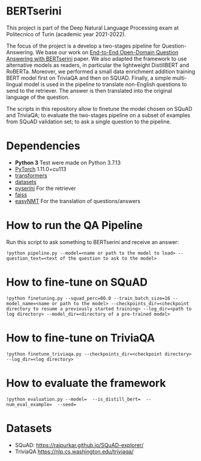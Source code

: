 # BERTserini
This project is part of the Deep Natural Language Processing exam at Politecnico of Turin (academic year 2021-2022). 

The focus of the project is a develop a two-stages pipeline for Question-Answering. We base our work on [End-to-End Open-Domain Question Answering with BERTserini](https://arxiv.org/abs/1902.01718) paper. We also adapted the framework to use alternative models as readers, in particular the lightweight DistillBERT and RoBERTa. Moreover, we performed a small data enrichment addition training BERT model first on TriviaQA and then on SQUAD. Finally, a simple multi-lingual model is used in the pipeline to translate non-English questions to send to the retriever. The answer is then translated into the original language of the question. 

The scripts in this repository allow to finetune the model chosen on SQuAD and TriviaQA; to evaluate the two-stages pipeline on a subset of examples from SQuAD validation set; to ask a single question to the pipeline.

# Dependencies
- **Python 3** Test were made on Python 3.7.13
- [PyTorch](https://github.com/pytorch/pytorch) 1.11.0+cu113
- [transformers](https://github.com/huggingface/transformers)
- [datasets](https://github.com/huggingface/datasets) 
- [pyserini](https://github.com/castorini/pyserini) For the retriever
- [faiss](https://github.com/facebookresearch/faiss)
- [easyNMT](https://github.com/UKPLab/EasyNMT) For the translation of questions/answers


# How to run the QA Pipeline
Run this script to ask something to BERTserini and receive an answer:
```
!python pipeline.py --model=<name or path to the model to load> --question_text=<text of the question to ask to the model>
```

# How to fine-tune on SQuAD
```
!python finetuning.py --squad_perc=80.0 --train_batch_size=16 --model_name=<name or path to the model> --checkpoints_dir=<checkpoint directory to resume a previously started training> --log_dir=<path to log directory> --model_dir=<directory of a pre-trained model>
```

# How to fine-tune on TriviaQA
```
!python finetune_triviaqa.py --checkpoints_dir=<checkpoint directory> --log_dir=<log directory> 
```

# How to evaluate the framework
```
!python evaluation.py --model=  --is_distill_bert=  --num_eval_example=  --seed=
```

# Datasets
- SQuAD: https://rajpurkar.github.io/SQuAD-explorer/
- TriviaQA https://nlp.cs.washington.edu/triviaqa/


